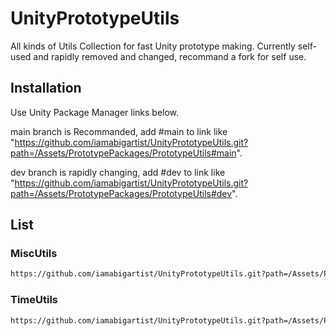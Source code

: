 # UnityPrototypeUtils

All kinds of Utils Collection for fast Unity prototype making. Currently self-used and rapidly removed and changed, recommand a fork for self use.

## Installation

Use Unity Package Manager links below.

main branch is Recommanded, add #main to link like "https://github.com/iamabigartist/UnityPrototypeUtils.git?path=/Assets/PrototypePackages/PrototypeUtils#main".

dev branch is rapidly changing, add #dev to link like "https://github.com/iamabigartist/UnityPrototypeUtils.git?path=/Assets/PrototypePackages/PrototypeUtils#dev".

## List

### MiscUtils

```markdown
https://github.com/iamabigartist/UnityPrototypeUtils.git?path=/Assets/PrototypePackages/PrototypeUtils
```

### TimeUtils

```markdown
https://github.com/iamabigartist/UnityPrototypeUtils.git?path=/Assets/PrototypePackages/TimeUtils
```

